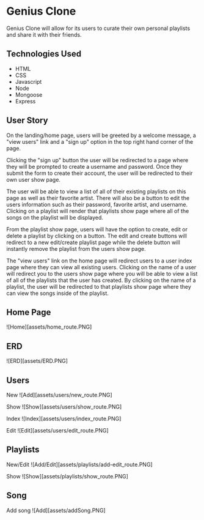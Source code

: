 # Genius Clone 

Genius Clone will allow for its users to curate their own personal playlists and share it with their friends. 

## Technologies Used

- HTML
- CSS
- Javascript
- Node
- Mongoose
- Express


## User Story

On the landing/home page, users will be greeted by a welcome message, a "view users" link and a "sign up" option in the top right hand corner of the page.

Clicking the "sign up" button the user will be redirected to a page where they will be prompted to create a username and password. Once they submit the form to create their account, the user will be redirected to their own user show page. 

The user will be able to view a list of all of their existing playlists on this page as well as their favorite artist. There will also be a button to edit the users information such as their password, favorite artist, and username. Clicking on a playlist will render that playlists show page where all of the songs on the playlist will be displayed. 

From the playlist show page, users will have the option to create, edit or delete a playlist by clicking on a button. The edit and create buttons will redirect to a new edit/create playlist page while the delete button will instantly remove the playlist from the users show page.

The "view users" link on the home page will redirect users to a user index page where they can view all existing users. Clicking on the name of a user will redirect you to the users show page where you will be able to view a list of all of the playlists that the user has created. By clicking on the name of a playlist, the user will be redirected to that playlists show page where they can view the songs inside of the playlist.

## Home Page
![Home][assets/home_route.PNG]

## ERD
![ERD][assets/ERD.PNG]

## Users
New
![Add][assets/users/new_route.PNG]

Show
![Show][assets/users/show_route.PNG]

Index
![Index][assets/users/index_route.PNG]

Edit
![Edit][assets/users/edit_route.PNG]

## Playlists
New/Edit
![Add/Edit][assets/playlists/add-edit_route.PNG]

Show
![Show][assets/playlists/show_route.PNG]

## Song
Add song
![Add][assets/addSong.PNG]

